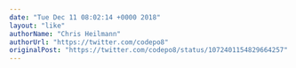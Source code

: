 ```yaml
---
date: "Tue Dec 11 08:02:14 +0000 2018"
layout: "like"
authorName: "Chris Heilmann"
authorUrl: "https://twitter.com/codepo8"
originalPost: "https://twitter.com/codepo8/status/1072401154829664257"
---
```

